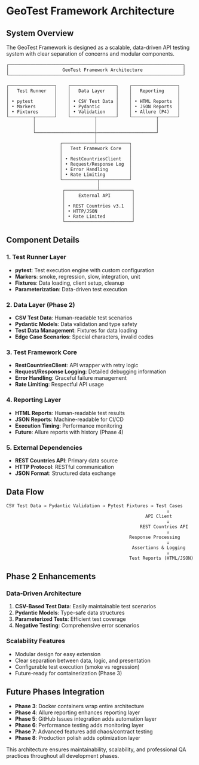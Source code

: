 # GeoTest Framework Architecture

## System Overview

The GeoTest Framework is designed as a scalable, data-driven API testing system with clear separation of concerns and modular components.

```
┌─────────────────────────────────────────────────────────────────┐
│                    GeoTest Framework Architecture               │
└─────────────────────────────────────────────────────────────────┘

┌─────────────────┐    ┌─────────────────┐    ┌─────────────────┐
│   Test Runner   │    │   Data Layer    │    │   Reporting     │
│                 │    │                 │    │                 │
│ • pytest        │    │ • CSV Test Data │    │ • HTML Reports  │
│ • Markers       │    │ • Pydantic      │    │ • JSON Reports  │
│ • Fixtures      │    │ • Validation    │    │ • Allure (P4)   │
└─────────┬───────┘    └─────────┬───────┘    └─────────┬───────┘
          │                      │                      │
          │                      │                      │
          └──────────────────────┼──────────────────────┘
                                 │
                    ┌────────────┴────────────┐
                    │   Test Framework Core   │
                    │                         │
                    │ • RestCountriesClient   │
                    │ • Request/Response Log  │
                    │ • Error Handling        │
                    │ • Rate Limiting         │
                    └─────────────┬───────────┘
                                  │
                     ┌────────────┴────────────┐
                     │     External API        │
                     │                         │
                     │ • REST Countries v3.1   │
                     │ • HTTP/JSON             │
                     │ • Rate Limited          │
                     └─────────────────────────┘
```

## Component Details

### 1. Test Runner Layer
- **pytest**: Test execution engine with custom configuration
- **Markers**: smoke, regression, slow, integration, unit
- **Fixtures**: Data loading, client setup, cleanup
- **Parameterization**: Data-driven test execution

### 2. Data Layer (Phase 2)
- **CSV Test Data**: Human-readable test scenarios
- **Pydantic Models**: Data validation and type safety
- **Test Data Management**: Fixtures for data loading
- **Edge Case Scenarios**: Special characters, invalid codes

### 3. Test Framework Core
- **RestCountriesClient**: API wrapper with retry logic
- **Request/Response Logging**: Detailed debugging information
- **Error Handling**: Graceful failure management
- **Rate Limiting**: Respectful API usage

### 4. Reporting Layer
- **HTML Reports**: Human-readable test results
- **JSON Reports**: Machine-readable for CI/CD
- **Execution Timing**: Performance monitoring
- **Future**: Allure reports with history (Phase 4)

### 5. External Dependencies
- **REST Countries API**: Primary data source
- **HTTP Protocol**: RESTful communication
- **JSON Format**: Structured data exchange

## Data Flow

```
CSV Test Data → Pydantic Validation → Pytest Fixtures → Test Cases
                                                            ↓
                                                    API Client
                                                            ↓
                                                  REST Countries API
                                                            ↓
                                              Response Processing
                                                            ↓
                                               Assertions & Logging
                                                            ↓
                                              Test Reports (HTML/JSON)
```

## Phase 2 Enhancements

### Data-Driven Architecture
1. **CSV-Based Test Data**: Easily maintainable test scenarios
2. **Pydantic Models**: Type-safe data structures
3. **Parameterized Tests**: Efficient test coverage
4. **Negative Testing**: Comprehensive error scenarios

### Scalability Features
- Modular design for easy extension
- Clear separation between data, logic, and presentation
- Configurable test execution (smoke vs regression)
- Future-ready for containerization (Phase 3)

## Future Phases Integration

- **Phase 3**: Docker containers wrap entire architecture
- **Phase 4**: Allure reporting enhances reporting layer
- **Phase 5**: GitHub Issues integration adds automation layer
- **Phase 6**: Performance testing adds monitoring layer
- **Phase 7**: Advanced features add chaos/contract testing
- **Phase 8**: Production polish adds optimization layer

This architecture ensures maintainability, scalability, and professional QA practices throughout all development phases.